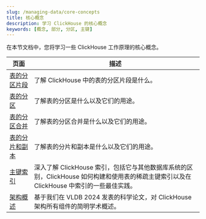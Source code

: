 ```yaml
---
slug: /managing-data/core-concepts
title: 核心概念
description: 学习 ClickHouse 的核心概念
keywords: [概念, 部分, 分区, 主键]
---
```


在本节文档中，您将学习一些 ClickHouse 工作原理的核心概念。

| 页面                                                     | 描述                                                                                                                                                                                                                     |
|---------------------------------------------------------|--------------------------------------------------------------------------------------------------------------------------------------------------------------------------------------------------------------------------|
| [表的分区片段](/parts)                                   | 了解 ClickHouse 中的表的分区片段是什么。                                                                                                                                                                               |
| [表的分区](/partitions)                                 | 了解表的分区是什么以及它们的用途。                                                                                                                                                                                     |
| [表的分区合并](/merges)                                 | 了解表的分区合并是什么以及它们的用途。                                                                                                                                                                                |
| [表的分片和副本](/shards)                               | 了解表的分片和副本是什么以及它们的用途。                                                                                                                                                                              |
| [主键索引](/guides/best-practices/sparse-primary-indexes) | 深入了解 ClickHouse 索引，包括它与其他数据库系统的区别，ClickHouse 如何构建和使用表的稀疏主键索引以及在 ClickHouse 中索引的一些最佳实践。                                                          |
| [架构概述](/academic_overview)                           | 基于我们在 VLDB 2024 发表的科学论文，对 ClickHouse 架构所有组件的简明学术概述。                                                                                                                                          |
